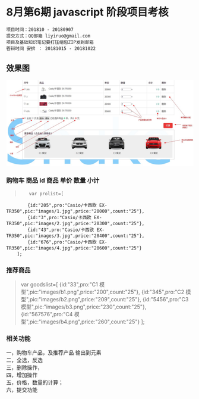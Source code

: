 #  8月第6期 javascript 阶段项目考核
    项目时间：201810 - 20180907
    提交方式：QQ邮箱 liyiruo@gmail.com
    项目及基础知识笔记要打压缩包ZIP发到邮箱
    答辩时间 安排 ： 20181015 - 20181022
    
## 效果图
![](pro.jpg)
### 购物车 商品 id 商品	单价	数量	小计
>        var prolist=[
            {id:"205",pro:"Casio/卡西欧 EX-TR350",pic:"images/1.jpg",price:"20000",count:"25"},
            {id:"3",pro:"Casio/卡西欧 EX-TR350",pic:"images/2.jpg",price:"20300",count:"25"},
            {id:"43",pro:"Casio/卡西欧 EX-TR350",pic:"images/3.jpg",price:"20400",count:"25"},
            {id:"676",pro:"Casio/卡西欧 EX-TR350",pic:"images/4.jpg",price:"20600",count:"25"}
        ];

### 推荐商品
>    var goodslist=[
        {id:"33",pro:"C1 模型",pic:"images/b1.png",price:"200",count:"25"},
        {id:"345",pro:"C2 模型",pic:"images/b2.png",price:"209",count:"25"},
        {id:"5456",pro:"C3 模型",pic:"images/b3.png",price:"230",count:"25"},
        {id:"567576",pro:"C4 模型",pic:"images/b4.png",price:"260",count:"25"}
    ];

### 相关功能 
一，购物车产品，及推荐产品 输出到元素   
二，全选，反选  
三，删除操作，  
四，增加操作  
五，价格，数量的计算；  
六，提交功能   

 




